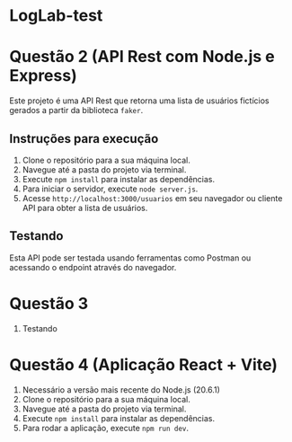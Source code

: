 # LogLab-test

# Questão 2 (API Rest com Node.js e Express) 

Este projeto é uma API Rest que retorna uma lista de usuários fictícios gerados a partir da biblioteca `faker`.

## Instruções para execução

1. Clone o repositório para a sua máquina local.
2. Navegue até a pasta do projeto via terminal.
3. Execute `npm install` para instalar as dependências.
4. Para iniciar o servidor, execute `node server.js`.
5. Acesse `http://localhost:3000/usuarios` em seu navegador ou cliente API para obter a lista de usuários.

## Testando

Esta API pode ser testada usando ferramentas como Postman ou  acessando o endpoint através do navegador. 

# Questão 3

1. Testando

# Questão 4 (Aplicação React + Vite)

1. Necessário a versão mais recente do Node.js (20.6.1)
2. Clone o repositório para a sua máquina local.
3. Navegue até a pasta do projeto via terminal.
4. Execute `npm install` para instalar as dependências.
5. Para rodar a aplicação, execute `npm run dev`.
